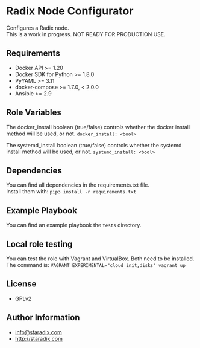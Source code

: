 Radix Node Configurator
=========

Configures a Radix node.  
This is a work in progress. NOT READY FOR PRODUCTION USE.

Requirements
------------

* Docker API >= 1.20
* Docker SDK for Python >= 1.8.0
* PyYAML >= 3.11
* docker-compose >= 1.7.0, < 2.0.0
* Ansible >= 2.9

Role Variables
--------------

The docker_install boolean (true/false) controls whether the docker install method will be used, or not.
`docker_install: <bool>`

The systemd_install boolean (true/false) controls whether the systemd install method will be used, or not.
`systemd_install: <bool>`

Dependencies
------------
You can find all dependencies in the requirements.txt file.  
Install them with: `pip3 install -r requirements.txt`

Example Playbook
----------------
You can find an example playbook the `tests` directory.  


Local role testing
-------
You can test the role with Vagrant and VirtualBox. Both need to be installed.  
The command is: `VAGRANT_EXPERIMENTAL="cloud_init,disks" vagrant up`

License
-------

* GPLv2

Author Information
------------------

* info@staradix.com
* http://staradix.com
